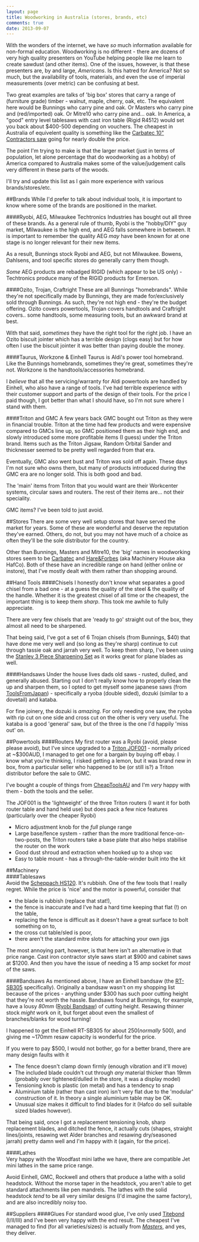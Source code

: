 ```yaml
---
layout: page
title: Woodworking in Australia (stores, brands, etc)
comments: true
date: 2013-09-07
---
```

With the wonders of the internet, we have *so* much information available for non-formal education. Woodworking is no different - there are dozens of very high quality presenters on YouTube helping people like me learn to create sawdust (and other items). One of the issues, however, is that these presenters are, by and large, *Americans*. Is this hatred for America? Not so much, but the availability of tools, materials, and even the use of imperial measurements (over metric) can be confusing at best.

Two great examples are talks of 'big box' stores that carry a range of (furniture grade) timber - walnut, maple, cherry, oak, etc. The equivalent here would be Bunnings who carry pine and oak. Or Masters who carry pine and (red/imported) oak. Or Mitre10 who carry pine and... oak. In America, a "good" entry level tablesaws with cast iron table (Rigid R4512) would set you back about $400-500 depending on vouchers. The cheapest in Australia of equivelent quality is something like the [Carbatec 10" Contractors saw](http://www.carbatec.com.au/carba-tec-10-contractors-saw_c19216) going for nearly double the price.

The point I'm trying to make is that the larger market (just in terms of population, let alone percentage that do woodworking as a hobby) of America compared to Australia makes some of the value/judgement calls very different in these parts of the woods.

I'll try and update this list as I gain more experience with various brands/stores/etc.

##Brands
While I'd prefer to talk about individual tools, it is important to know where some of the brands are positioned in the market.

####Ryobi, AEG, Milwaukee
Techtronics Industries has bought out all three of these brands. As a general rule of thumb, Ryobi is the "hobby/DIY" guy market, Milwaukee is the high end, and AEG falls somewhere in between. It is important to remember the quality AEG *may* have been known for at one stage is no longer relevant for their new items.

As a result, Bunnings stock Ryobi and AEG, but not Milwaukee. Bowens, Dahlsens, and tool specific stores do generally carry them though. 

*Some* AEG products are rebadged RIGID (which appear to be US only) - Techtronics produce many of the RIGID products for Emerson.

####Ozito, Trojan, Craftright
These are all Bunnings "homebrands". While they're not specifically made by Bunnings, they are made for/exclusively sold through Bunnings. As such, they're not high end - they're the budget offering. Ozito covers powertools, Trojan covers handtools and Craftright covers.. some handtools, some measuring tools, but an awkward brand at best.

With that said, *sometimes* they have the right tool for the right job. I have an Ozito biscuit jointer which has a terrible design (clogs easy) but for how often I use the biscuit jointer it was better than paying double the money.

####Taurus, Workzone & Einhell
Taurus is Aldi's power tool homebrand. Like the Bunnings homebrands, sometimes they're great, sometimes they're not. Workzone is the handtools/accessories homebrand.

I *believe* that all the servicing/warranty for Aldi powertools are handled by Einhell, who also have a range of tools. I've had terrible experience with their customer support and parts of the design of their tools. For the price I paid though, I got better than what I should have, so I'm not sure where I stand with them.

####Triton and GMC
A few years back GMC bought out Triton as they were in financial trouble. Triton at the time had few products and were expensive compared to GMCs line up, so GMC positioned them as their high end, and slowly introduced some more profitable items (I guess) under the Triton brand.  Items such as the Triton Jigsaw, Random Orbital Sander and thicknesser seemed to be pretty well regarded from that era. 

Eventually, GMC also went bust and Triton was sold off again. These days I'm not sure who owns them, but many of products introduced during the GMC era are no longer sold. This is both good and bad.

The 'main' items from Triton that you would want are their Workcenter systems, circular saws and routers. The rest of their items are... not their speciality. 

GMC items? I've been told to just avoid.

##Stores
There are some very well setup stores that have served the market for years. Some of these are wonderful and deserve the reputation they've earned. Others, do not, but you may not have much of a choice as often they'll be the sole distributor for the country.

Other than Bunnings, Masters and Mitre10, the 'big' names in woodworking stores seem to be [Carbatec](http://www.carbatec.com.au/) and  [Hare&Forbes](http://www.machineryhouse.com.au/Home) (aka Machinery House aka HafCo). Both of these have an incredible range on hand (either online or instore), that I've mostly dealt with them rather than shopping around.

##Hand Tools
####Chisels
I honestly don't know what separates a good chisel from a bad one - at a guess the quality of the steel & the quality of the handle. Whether it is the greatest chisel of all time or the cheapest, the important thing is to keep them *sharp*. This took me awhile to fully appreciate.

There are very few chisels that are 'ready to go' straight out of the box, they almost all need to be sharpened. 

That being said, I've got a set of 6 Trojan chisels (from Bunnings, $40) that have done me very well and (so long as they're sharp) continue to cut through tassie oak and jarrah very well. To keep them sharp, I've been using the [Stanley 3 Piece Sharpening Set](http://www.bunnings.com.au/products_product_stanley-3-piece-sharpening-set_P5562330.aspx) as it works great for plane blades as well.

####Handsaws
Under the house lives dads old saws - rusted, dulled, and generally abused. Starting out I don't really know how to properly clean the up and sharpen them, so I opted to get myself some japanese saws (from [ToolsFromJapan](http://www.toolsfromjapan.com/)) - specifically a ryoba (double sided), dozuki (similar to a dovetail) and kataba.

For fine joinery, the dozuki is *amazing*. For only needing one saw, the ryoba with rip cut on one side and cross cut on the other is very very useful. The kataba is a good 'general' saw, but of the three is the one I'd happily 'miss out' on.

##Powertools
####Routers
My first router was a Ryobi (avoid, please please avoid), but I've since upgraded to a [Triton JOF001](http://www.tritontools.com/en-US/Model/JOF001) - normally priced at ~$300AUD, I managed to get one for a bargain by buying off ebay. I know what you're thinking, I risked getting a lemon, but it was brand new in box, from a particular seller who happened to be (or still is?) a Triton distributor before the sale to GMC.

I've bought a couple of things from [CheapToolsAU](http://stores.ebay.com.au/cheaptoolsau?_rdc=1) and I'm *very* happy with them - both the tools and the seller.

The JOF001 is the 'lightweight' of the three Triton routers (I want it for both router table and hand held use) but does pack a few nice features (particularly over the cheaper Ryobi)

* Micro adjustment knob for the *full* plunge range
* Large base/fence system - rather than the more traditional fence-on-two-posts, the Triton routers take a base plate that also helps stabilise the router on the work
* Good dust shroud and extraction when hooked up to a shop vac
* Easy to table mount - has a through-the-table-winder built into the kit

##Machinery  
####Tablesaws  
Avoid the [Scheppach HS120](http://www.machineryhouse.com.au/W443). It's rubbish. One of the few tools that I really regret. While the price is 'nice' and the motor is powerful, consider that  

* the blade is rubbish (replace that stat!), 
* the fence is inaccurate and I've had a hard time keeping that flat (!) on the table,
* replacing the fence is difficult as it doesn't have a great surface to bolt something on to,
* the cross cut table/sled is poor,
* there aren't the standard mitre slots for attaching your own jigs

The most annoying part, however, is that here isn't an alternative in that price range. Cast iron contractor style saws start at $900 and cabinet saws at $1200. And then you have the issue of needing a 15 amp socket for *most* of the saws.

####Bandsaws
As mentioned above, I have an Einhell bandsaw (the [RT-SB305](http://www.einhell.com.au/pro_details.php?pid=174) specifically). Originally a bandsaw wasn't on my shopping list because of the prices - anything under $300 has such poor cutting height that they're not worth the hassle. Bandsaws found at Bunnings, for example, have a lousy *80mm* ([Ryobi Bandsaw](http://www.ryobi.com.au/Products/PowerTools/Benchtop/Saws/EBW4023L)) of cutting height. Resawing thinner stock *might* work on it, but forget about even the smallest of branches/blanks for wood turning!

I happened to get the Einhell RT-SB305 for about $250 (normally ~$500), and giving me ~170mm resaw capacity is wonderful for the price.

If you were to pay $500, I would not bother, go for a better brand, there are many design faults with it

* The fence doesn't clamp down firmly (enough vibration and it'll move)
* The included blade couldn't cut through *any* material thicker than 19mm (probably over tightened/dulled in the store, it was a display model)
* Tensioning knob is plastic (on metal) and has a tendency to snap
* Aluminium table (rather than cast iron) isn't very flat due to the 'modular' construction of it. In theory a single aluminium table may be OK.
* Unusual size makes it difficult to find blades for it (Hafco do sell suitable sized blades however).

That being said, once I got a replacement tensioning knob, sharp replacement blades, and ditched the fence, it actually cuts (shapes, straight lines/joints, resawing wet Alder branches and resawing dry/seasoned jarrah) pretty damn well and I'm happy with it (again, for the price).

####Lathes  
Very happy with the Woodfast mini lathe we have, there are compatible Jet mini lathes in the same price range. 

Avoid Einhell, GMC, Rockwell and others that produce a lathe with a solid headstock. Without the morse taper in the headstock, you aren't able to get standard attachments like pen mandrels. The lathes with the solid headstock *tend* to be all very similar designs (I'd imagine the same factory), and are also incredibly noisy too.

##Suppliers
####Glues
For standard wood glue, I've only used [Titebond](http://www.titebond.com.au/) (I/II/III) and I've been very happy with the end result. The cheapest I've managed to find (for  all varieties/sizes) is actually from *[Masters](http://www.masters.com.au/product/900000013/titebond-original-wood-glue-3-7l)*, and yes, they deliver.